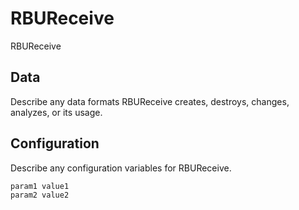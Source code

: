 # RBUReceive

RBUReceive

## Data

Describe any data formats RBUReceive creates, destroys, changes, analyzes, or its usage.




## Configuration

Describe any configuration variables for RBUReceive.

```
param1 value1
param2 value2
```
